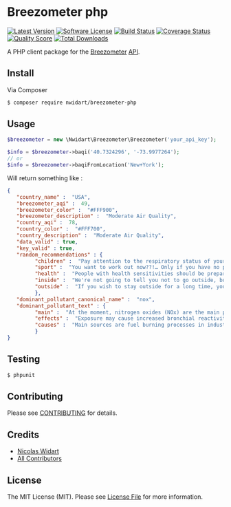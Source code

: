 # Breezometer php

[![Latest Version](https://img.shields.io/github/release/nwidart/breezometer-php.svg?style=flat-square)](https://github.com/nwidart/breezometer-php/releases)
[![Software License](https://img.shields.io/badge/license-MIT-brightgreen.svg?style=flat-square)](LICENSE.md)
[![Build Status](https://img.shields.io/travis/nwidart/Breezometer-php/master.svg?style=flat-square)](https://travis-ci.org/nwidart/Breezometer-php)
[![Coverage Status](https://img.shields.io/scrutinizer/coverage/g/nwidart/breezometer-php.svg?style=flat-square)](https://scrutinizer-ci.com/g/nwidart/breezometer-php/code-structure)
[![Quality Score](https://img.shields.io/scrutinizer/g/nwidart/breezometer-php.svg?style=flat-square)](https://scrutinizer-ci.com/g/nwidart/breezometer-php)
[![Total Downloads](https://img.shields.io/packagist/dt/nwidart/breezometer-php.svg?style=flat-square)](https://packagist.org/packages/nwidart/breezometer-php)

A PHP client package for the [Breezometer](http://breezometer.com/) [API](http://breezometer.com/api/).

## Install

Via Composer

``` bash
$ composer require nwidart/breezometer-php
```

## Usage

``` php
$breezometer = new \Nwidart\Breezometer\Breezometer('your_api_key');

$info = $breezometer->baqi('40.7324296', '-73.9977264');
// or
$info = $breezometer->baqiFromLocation('New+York');
```

Will return something like :

``` json
{
   "country_name" :  "USA",
   "breezometer_aqi" :  49,
   "breezometer_color" :  "#FFF900",
   "breezometer_description" :  "Moderate Air Quality",
   "country_aqi" :  78,
   "country_color" :  "#FFF700",
   "country_description" :  "Moderate Air Quality",
   "data_valid" : true,
   "key_valid" : true,
   "random_recommendations" : {
         "children" :  "Pay attention to the respiratory status of your kid(s)",
         "sport" :  "You want to work out now??!… Only if you have no plan B",
         "health" :  "People with health sensitivities should be prepared for minor respiratory difficulties",
         "inside" :  "We're not going to tell you not to go outside, but you should continue tracking the air quality around you",
         "outside" :  "If you wish to stay outside for a long time, you should try to find a cleaner place nearby"
         },
   "dominant_pollutant_canonical_name" :  "nox",
   "dominant_pollutant_text" : {
         "main" :  "At the moment, nitrogen oxides (NOx) are the main pollutant in the air.",
         "effects" :  "Exposure may cause increased bronchial reactivity in patients with asthma, lung function decline in patients with COPD and increased risk of respiratory infections, especially in young children.",
         "causes" :  "Main sources are fuel burning processes in industry and transportation."
         }
}
```

## Testing

``` bash
$ phpunit
```

## Contributing

Please see [CONTRIBUTING](CONTRIBUTING.md) for details.

## Credits

- [Nicolas Widart](https://github.com/nWidart)
- [All Contributors](../../contributors)

## License

The MIT License (MIT). Please see [License File](LICENSE.md) for more information.
